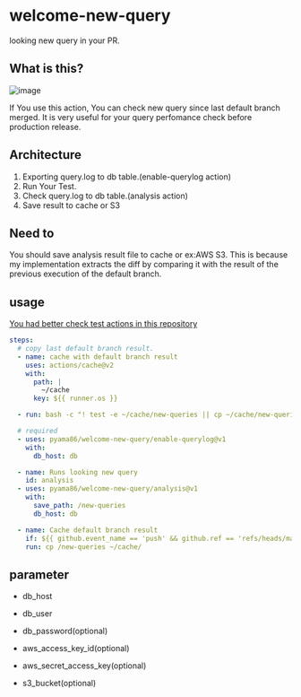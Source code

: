 # welcome-new-query
looking new query in your PR.

## What is this?

![image](https://user-images.githubusercontent.com/8022082/126127480-6294fa77-9e7a-4c9e-a0fb-c987dbfd9400.png)

If You use this action, You can check new query since last default branch merged.
It is very useful for your query perfomance check before production release.

## Architecture

1. Exporting query.log to db table.(enable-querylog action)
2. Run Your Test.
3. Check query.log to db table.(analysis action)
4. Save result to cache or S3

## Need to

You should save analysis result file to cache or ex:AWS S3.
This is because my implementation extracts the diff by comparing it with the result of the previous execution of the default branch.

## usage

[You had better check test actions in this repository](./.github/workflows/s3.yml)

```yml
steps:
  # copy last default branch result.
  - name: cache with default branch result
    uses: actions/cache@v2
    with:
      path: |
        ~/cache
      key: ${{ runner.os }}

  - run: bash -c "! test -e ~/cache/new-queries || cp ~/cache/new-queries /new-queries"

  # required
  - uses: pyama86/welcome-new-query/enable-querylog@v1
    with:
      db_host: db

  - name: Runs looking new query
    id: analysis
  - uses: pyama86/welcome-new-query/analysis@v1
    with:
      save_path: /new-queries
      db_host: db

  - name: Cache default branch result
    if: ${{ github.event_name == 'push' && github.ref == 'refs/heads/main' }}
    run: cp /new-queries ~/cache/
```

## parameter
- db_host
- db_user
- db_password(optional)

- aws_access_key_id(optional)
- aws_secret_access_key(optional)
- s3_bucket(optional)


